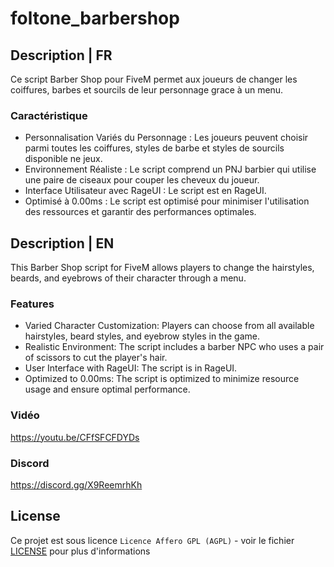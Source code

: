 # foltone_barbershop

## Description | FR
Ce script Barber Shop pour FiveM permet aux joueurs de changer les coiffures, barbes et sourcils de leur personnage grace à un menu.

### Caractéristique
- Personnalisation Variés du Personnage : Les joueurs peuvent choisir parmi toutes les coiffures, styles de barbe et styles de sourcils disponible ne jeux.
- Environnement Réaliste : Le script comprend un PNJ barbier qui utilise une paire de ciseaux pour couper les cheveux du joueur.
- Interface Utilisateur avec RageUI : Le script est en RageUI.
- Optimisé à 0.00ms : Le script est optimisé pour minimiser l'utilisation des ressources et garantir des performances optimales.

## Description | EN
This Barber Shop script for FiveM allows players to change the hairstyles, beards, and eyebrows of their character through a menu.

### Features
- Varied Character Customization: Players can choose from all available hairstyles, beard styles, and eyebrow styles in the game.
- Realistic Environment: The script includes a barber NPC who uses a pair of scissors to cut the player's hair.
- User Interface with RageUI: The script is in RageUI.
- Optimized to 0.00ms: The script is optimized to minimize resource usage and ensure optimal performance.

### Vidéo
https://youtu.be/CFfSFCFDYDs

### Discord
https://discord.gg/X9ReemrhKh

## License
Ce projet est sous licence ``Licence Affero GPL (AGPL)`` - voir le fichier [LICENSE](LICENSE) pour plus d'informations
